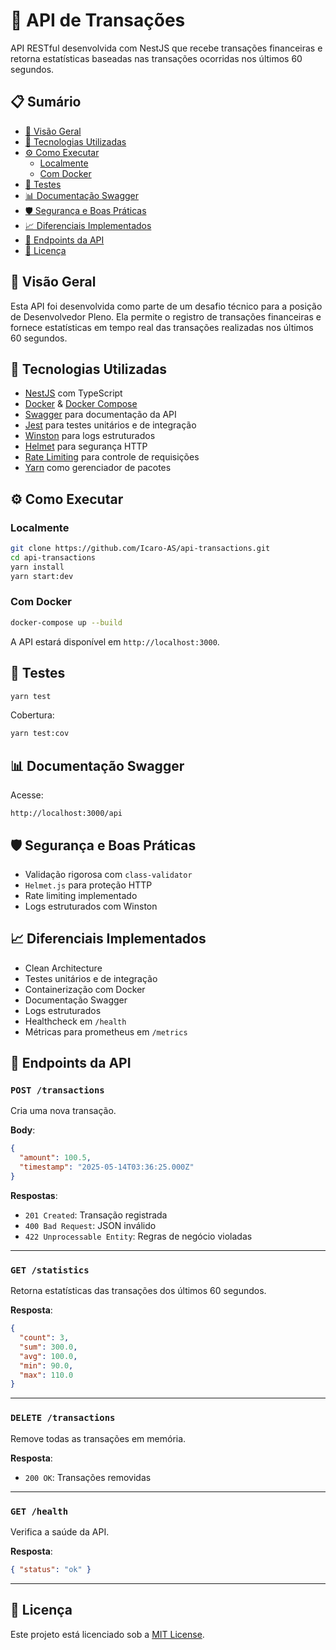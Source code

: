 # 💸 API de Transações

API RESTful desenvolvida com NestJS que recebe transações financeiras e retorna estatísticas baseadas nas transações ocorridas nos últimos 60 segundos.

## 📋 Sumário

- [🧠 Visão Geral](#-visão-geral)
- [🚀 Tecnologias Utilizadas](#-tecnologias-utilizadas)
- [⚙️ Como Executar](#️-como-executar)
  - [Localmente](#localmente)
  - [Com Docker](#com-docker)
- [🧪 Testes](#-testes)
- [📊 Documentação Swagger](#-documentação-swagger)
- [🛡️ Segurança e Boas Práticas](#️-segurança-e-boas-práticas)
- [📈 Diferenciais Implementados](#-diferenciais-implementados)
- [📌 Endpoints da API](#-endpoints-da-api)
- [📄 Licença](#-licença)

## 🧠 Visão Geral

Esta API foi desenvolvida como parte de um desafio técnico para a posição de Desenvolvedor Pleno. Ela permite o registro de transações financeiras e fornece estatísticas em tempo real das transações realizadas nos últimos 60 segundos.

## 🚀 Tecnologias Utilizadas

- [NestJS](https://nestjs.com/) com TypeScript
- [Docker](https://www.docker.com/) & [Docker Compose](https://docs.docker.com/compose/)
- [Swagger](https://swagger.io/) para documentação da API
- [Jest](https://jestjs.io/) para testes unitários e de integração
- [Winston](https://github.com/winstonjs/winston) para logs estruturados
- [Helmet](https://helmetjs.github.io/) para segurança HTTP
- [Rate Limiting](https://github.com/nfriedly/express-rate-limit) para controle de requisições
- [Yarn](https://yarnpkg.com/) como gerenciador de pacotes

## ⚙️ Como Executar

### Localmente

```bash
git clone https://github.com/Icaro-AS/api-transactions.git
cd api-transactions
yarn install
yarn start:dev
```

### Com Docker

```bash
docker-compose up --build
```

A API estará disponível em `http://localhost:3000`.

## 🧪 Testes

```bash
yarn test
```

Cobertura:

```bash
yarn test:cov
```

## 📊 Documentação Swagger

Acesse:

```
http://localhost:3000/api
```

## 🛡️ Segurança e Boas Práticas

- Validação rigorosa com `class-validator`
- `Helmet.js` para proteção HTTP
- Rate limiting implementado
- Logs estruturados com Winston

## 📈 Diferenciais Implementados

- Clean Architecture
- Testes unitários e de integração
- Containerização com Docker
- Documentação Swagger
- Logs estruturados
- Healthcheck em `/health`
- Métricas para prometheus em `/metrics`

## 📌 Endpoints da API

### `POST /transactions`

Cria uma nova transação.

**Body**:

```json
{
  "amount": 100.5,
  "timestamp": "2025-05-14T03:36:25.000Z"
}
```

**Respostas**:

- `201 Created`: Transação registrada
- `400 Bad Request`: JSON inválido
- `422 Unprocessable Entity`: Regras de negócio violadas

---

### `GET /statistics`

Retorna estatísticas das transações dos últimos 60 segundos.

**Resposta**:

```json
{
  "count": 3,
  "sum": 300.0,
  "avg": 100.0,
  "min": 90.0,
  "max": 110.0
}
```

---

### `DELETE /transactions`

Remove todas as transações em memória.

**Resposta**:

- `200 OK`: Transações removidas

---

### `GET /health`

Verifica a saúde da API.

**Resposta**:

```json
{ "status": "ok" }
```

---

## 📄 Licença

Este projeto está licenciado sob a [MIT License](LICENSE).
